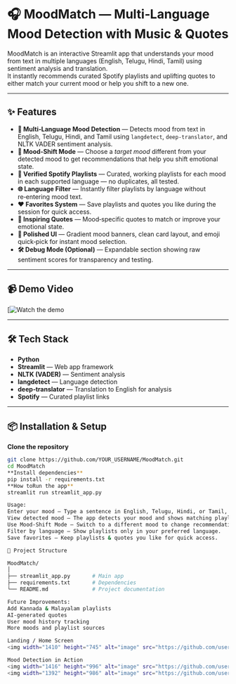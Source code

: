 # 🎧 MoodMatch — Multi‑Language Mood Detection with Music & Quotes

MoodMatch is an interactive Streamlit app that understands your mood from text in multiple languages (English, Telugu, Hindi, Tamil) using sentiment analysis and translation.  
It instantly recommends curated Spotify playlists and uplifting quotes to either match your current mood or help you shift to a new one.

---

## ✨ Features

- **🎯 Multi‑Language Mood Detection** — Detects mood from text in English, Telugu, Hindi, and Tamil using `langdetect`, `deep‑translator`, and NLTK VADER sentiment analysis.
- **🔄 Mood‑Shift Mode** — Choose a *target mood* different from your detected mood to get recommendations that help you shift emotional state.
- **🎵 Verified Spotify Playlists** — Curated, working playlists for each mood in each supported language — no duplicates, all tested.
- **🌐 Language Filter** — Instantly filter playlists by language without re‑entering mood text.
- **❤️ Favorites System** — Save playlists and quotes you like during the session for quick access.
- **💬 Inspiring Quotes** — Mood‑specific quotes to match or improve your emotional state.
- **🎨 Polished UI** — Gradient mood banners, clean card layout, and emoji quick‑pick for instant mood selection.
- **🛠 Debug Mode (Optional)** — Expandable section showing raw sentiment scores for transparency and testing.

---

## 📹 Demo Video
[![Watch the demo](https://youtu.be/Dw9SNJUhfVU)

---

## 🛠 Tech Stack

- **Python**
- **Streamlit** — Web app framework
- **NLTK (VADER)** — Sentiment analysis
- **langdetect** — Language detection
- **deep‑translator** — Translation to English for analysis
- **Spotify** — Curated playlist links

---

## 📦 Installation & Setup
 **Clone the repository**
   ```bash
   git clone https://github.com/YOUR_USERNAME/MoodMatch.git
   cd MoodMatch
**Install dependencies**
pip install -r requirements.txt
 **How toRun the app**
streamlit run streamlit_app.py

Usage:
Enter your mood — Type a sentence in English, Telugu, Hindi, or Tamil, or pick an emoji.
View detected mood — The app detects your mood and shows matching playlists & quotes.
Use Mood‑Shift Mode — Switch to a different mood to change recommendations.
Filter by language — Show playlists only in your preferred language.
Save favorites — Keep playlists & quotes you like for quick access.

📂 Project Structure

MoodMatch/
│
├── streamlit_app.py       # Main app
├── requirements.txt       # Dependencies
└── README.md              # Project documentation

Future Improvements:
Add Kannada & Malayalam playlists
AI‑generated quotes
User mood history tracking
More moods and playlist sources

Landing / Home Screen
<img width="1410" height="745" alt="image" src="https://github.com/user-attachments/assets/0bc7b918-1ad5-4e07-87fd-689cd032aac0" />

Mood Detection in Action
<img width="1416" height="996" alt="image" src="https://github.com/user-attachments/assets/d6f6842b-d984-4df9-b660-eaa26df73997" />
<img width="1392" height="986" alt="image" src="https://github.com/user-attachments/assets/9c632799-82af-49e2-ab6e-ee95dc4a97c4" />
